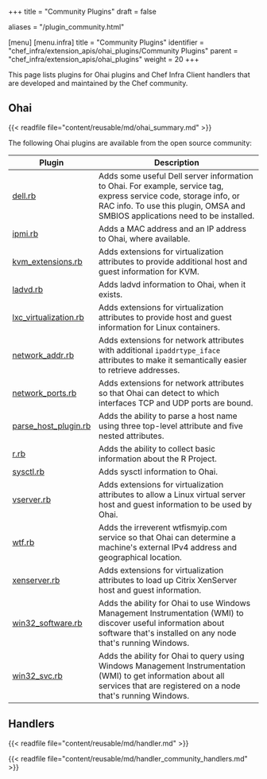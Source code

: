 +++
title = "Community Plugins"
draft = false

aliases = "/plugin_community.html"

[menu]
  [menu.infra]
      title = "Community Plugins"
      identifier = "chef_infra/extension_apis/ohai_plugins/Community Plugins"
      parent = "chef_infra/extension_apis/ohai_plugins"
      weight = 20
+++

<!-- markdownlint-disable-file MD033 -->
This page lists plugins for Ohai plugins and Chef Infra Client handlers
that are developed and maintained by the Chef community.

## Ohai

{{< readfile file="content/reusable/md/ohai_summary.md" >}}

The following Ohai plugins are available from the open source community:

<table>
<colgroup>
<col style="width: 12%" />
<col style="width: 87%" />
</colgroup>
<thead>
<tr class="header">
<th>Plugin</th>
<th>Description</th>
</tr>
</thead>
<tbody>
<tr>
<td><a href="https://github.com/demonccc/chef-ohai-plugins/blob/master/dell.rb">dell.rb</a></td>
<td>Adds some useful Dell server information to Ohai. For example, service tag, express service code, storage info, or RAC info. To use this plugin, OMSA and SMBIOS applications need to be installed.</td>
</tr>
<tr>
<td><a href="https://bitbucket.org/retr0h/ohai">ipmi.rb</a></td>
<td>Adds a MAC address and an IP address to Ohai, where available.</td>
</tr>
<tr>
<td><a href="https://github.com/albertsj1/ohai-plugins/blob/master/kvm_extensions.rb">kvm_extensions.rb</a></td>
<td>Adds extensions for virtualization attributes to provide additional host and guest information for KVM.</td>
</tr>
<tr>
<td><a href="https://github.com/demonccc/chef-ohai-plugins/blob/master/linux/ladvd.rb">ladvd.rb</a></td>
<td>Adds ladvd information to Ohai, when it exists.</td>
</tr>
<tr>
<td><a href="https://github.com/jespada/ohai-plugins/blob/master/lxc_virtualization.rb">lxc_virtualization.rb</a></td>
<td>Adds extensions for virtualization attributes to provide host and guest information for Linux containers.</td>
</tr>
<tr>
<td><a href="https://gist.github.com/1040543">network_addr.rb</a></td>
<td>Adds extensions for network attributes with additional <code>ipaddrtype_iface</code> attributes to make it semantically easier to retrieve addresses.</td>
</tr>
<tr>
<td><a href="https://github.com/agoddard/ohai-plugins/blob/master/plugins/network_ports.rb">network_ports.rb</a></td>
<td>Adds extensions for network attributes so that Ohai can detect to which interfaces TCP and UDP ports are bound.</td>
</tr>
<tr>
<td><a href="https://github.com/sbates/Chef-odds-n-ends/blob/master/ohai/parse_host_plugin.rb">parse_host_plugin.rb</a></td>
<td>Adds the ability to parse a host name using three top-level attribute and five nested attributes.</td>
</tr>
<tr>
<td><a href="https://github.com/stevendanna/ohai-plugins/blob/master/plugins/r.rb">r.rb</a></td>
<td>Adds the ability to collect basic information about the R Project.</td>
</tr>
<tr>
<td><a href="https://github.com/spheromak/cookbooks/blob/master/ohai/files/default/sysctl.rb">sysctl.rb</a></td>
<td>Adds sysctl information to Ohai.</td>
</tr>
<tr>
<td><a href="https://github.com/albertsj1/ohai-plugins/blob/master/vserver.rb">vserver.rb</a></td>
<td>Adds extensions for virtualization attributes to allow a Linux virtual server host and guest information to be used by Ohai.</td>
</tr>
<tr>
<td><a href="https://github.com/cloudant/ohai_plugins/blob/master/wtf.rb">wtf.rb</a></td>
<td>Adds the irreverent wtfismyip.com service so that Ohai can determine a machine's external IPv4 address and geographical location.</td>
</tr>
<tr>
<td><a href="https://github.com/spheromak/cookbooks/blob/master/ohai/files/default/xenserver.rb">xenserver.rb</a></td>
<td>Adds extensions for virtualization attributes to load up Citrix XenServer host and guest information.</td>
</tr>
<tr>
<td><a href="https://github.com/timops/ohai-plugins/blob/master/win32_software.rb">win32_software.rb</a></td>
<td>Adds the ability for Ohai to use Windows Management Instrumentation (WMI) to discover useful information about software that's installed on any node that's running Windows.</td>
</tr>
<tr>
<td><a href="https://github.com/timops/ohai-plugins/blob/master/win32_svc.rb">win32_svc.rb</a></td>
<td>Adds the ability for Ohai to query using Windows Management Instrumentation (WMI) to get information about all services that are registered on a node that's running Windows.</td>
</tr>
</tbody>
</table>

## Handlers

{{< readfile file="content/reusable/md/handler.md" >}}

{{< readfile file="content/reusable/md/handler_community_handlers.md" >}}
